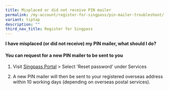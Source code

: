 ```yaml
---
title: Misplaced or did not receive PIN mailer
permalink: /my-account/register-for-singpass/pin-mailer-troubleshoot/
variant: tiptap
description: ""
third_nav_title: Register for Singpass
---
```

<p><strong>I have misplaced (or did not receive) my PIN mailer, what should I do?</strong>
</p>
<h4>You can request for a new PIN mailer to be sent to you</h4>
<ol data-tight="true" class="tight">
<li>
<p>Visit&nbsp;<a href="https://go.gov.sg/singpass-login" rel="noopener" target="_blank"><u>Singpass Portal</u></a>&nbsp;&gt;
Select 'Reset password' under Services</p>
</li>
<li>
<p>A new PIN mailer will then be sent to your registered overseas address
within 10 working days (depending on overseas postal services).</p>
</li>
</ol>
<p></p>